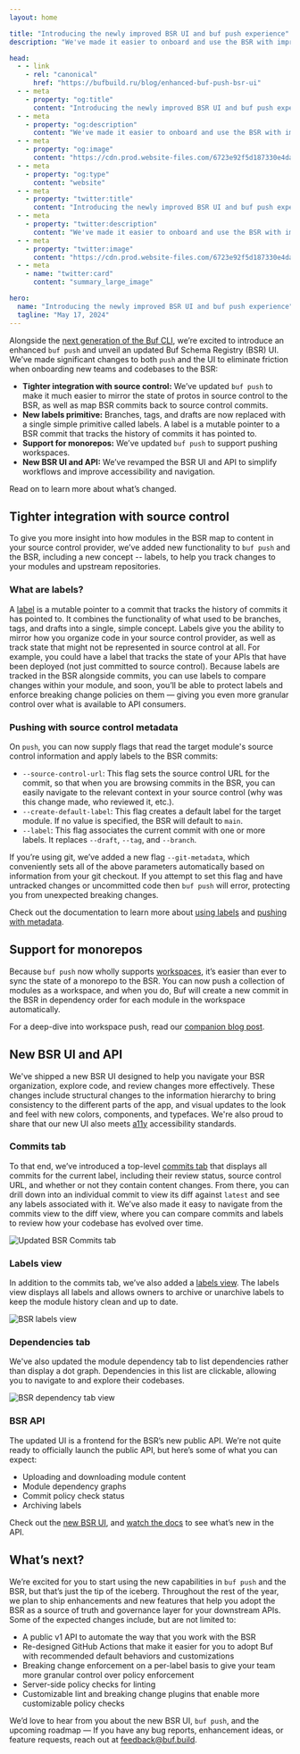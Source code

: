 ```yaml
---
layout: home

title: "Introducing the newly improved BSR UI and buf push experience"
description: "We've made it easier to onboard and use the BSR with improved support for monorepos, tighter integration with source control providers, and a new BSR UI that is more polished and has improved accessibility."

head:
  - - link
    - rel: "canonical"
      href: "https://bufbuild.ru/blog/enhanced-buf-push-bsr-ui"
  - - meta
    - property: "og:title"
      content: "Introducing the newly improved BSR UI and buf push experience"
  - - meta
    - property: "og:description"
      content: "We've made it easier to onboard and use the BSR with improved support for monorepos, tighter integration with source control providers, and a new BSR UI that is more polished and has improved accessibility."
  - - meta
    - property: "og:image"
      content: "https://cdn.prod.website-files.com/6723e92f5d187330e4da8144/674fc504386e9849d661dfc8_New%20BSR%20UI.png"
  - - meta
    - property: "og:type"
      content: "website"
  - - meta
    - property: "twitter:title"
      content: "Introducing the newly improved BSR UI and buf push experience"
  - - meta
    - property: "twitter:description"
      content: "We've made it easier to onboard and use the BSR with improved support for monorepos, tighter integration with source control providers, and a new BSR UI that is more polished and has improved accessibility."
  - - meta
    - property: "twitter:image"
      content: "https://cdn.prod.website-files.com/6723e92f5d187330e4da8144/674fc504386e9849d661dfc8_New%20BSR%20UI.png"
  - - meta
    - name: "twitter:card"
      content: "summary_large_image"

hero:
  name: "Introducing the newly improved BSR UI and buf push experience"
  tagline: "May 17, 2024"
---
```


Alongside the [next generation of the Buf CLI](/blog/buf-cli-next-generation/index.md), we’re excited to introduce an enhanced `buf push` and unveil an updated Buf Schema Registry (BSR) UI. We’ve made significant changes to both `push` and the UI to eliminate friction when onboarding new teams and codebases to the BSR:

- **Tighter integration with source control:** We’ve updated `buf push` to make it much easier to mirror the state of protos in source control to the BSR, as well as map BSR commits back to source control commits.
- **New labels primitive:** Branches, tags, and drafts are now replaced with a single simple primitive called labels. A label is a mutable pointer to a BSR commit that tracks the history of commits it has pointed to.
- **Support for monorepos:** We’ve updated `buf push` to support pushing workspaces.
- **New BSR UI and API:** We’ve revamped the BSR UI and API to simplify workflows and improve accessibility and navigation.

Read on to learn more about what’s changed.

## Tighter integration with source control

To give you more insight into how modules in the BSR map to content in your source control provider, we’ve added new functionality to `buf push` and the BSR, including a new concept -- labels, to help you track changes to your modules and upstream repositories.

### What are labels?

A [label](/docs/bsr/commits-labels/index.md#labels) is a mutable pointer to a commit that tracks the history of commits it has pointed to. It combines the functionality of what used to be branches, tags, and drafts into a single, simple concept. Labels give you the ability to mirror how you organize code in your source control provider, as well as track state that might not be represented in source control at all. For example, you could have a label that tracks the state of your APIs that have been deployed (not just committed to source control). Because labels are tracked in the BSR alongside commits, you can use labels to compare changes within your module, and soon, you’ll be able to protect labels and enforce breaking change policies on them — giving you even more granular control over what is available to API consumers.

### Pushing with source control metadata

On `push`, you can now supply flags that read the target module's source control information and apply labels to the BSR commits:

- `--source-control-url`: This flag sets the source control URL for the commit, so that when you are browsing commits in the BSR, you can easily navigate to the relevant context in your source control (why was this change made, who reviewed it, etc.).
- `--create-default-label`: This flag creates a default label for the target module. If no value is specified, the BSR will default to `main`.
- `--label`: This flag associates the current commit with one or more labels. It replaces `--draft`, `--tag`, and `--branch`.

If you’re using git, we’ve added a new flag `--git-metadata`, which conveniently sets all of the above parameters automatically based on information from your git checkout. If you attempt to set this flag and have untracked changes or uncommitted code then `buf push` will error, protecting you from unexpected breaking changes.

Check out the documentation to learn more about [using labels](/docs/bsr/commits-labels/index.md) and [pushing with metadata](/docs/reference/cli/buf/push/index.md).

## Support for monorepos

Because `buf push` now wholly supports [workspaces](/docs/cli/modules-workspaces/index.md#referencing-a-module), it’s easier than ever to sync the state of a monorepo to the BSR. You can now push a collection of modules as a workspace, and when you do, Buf will create a new commit in the BSR in dependency order for each module in the workspace automatically.

For a deep-dive into workspace push, read our [companion blog post](/blog/buf-cli-next-generation/index.md).

## New BSR UI and API

We've shipped a new BSR UI designed to help you navigate your BSR organization, explore code, and review changes more effectively. These changes include structural changes to the information hierarchy to bring consistency to the different parts of the app, and visual updates to the look and feel with new colors, components, and typefaces. We're also proud to share that our new UI also meets [a11y](https://www.a11yproject.com/) accessibility standards.

### Commits tab

To that end, we’ve introduced a top-level [commits tab](/docs/bsr/module/publish/index.md#module-and-repository-setup) that displays all commits for the current label, including their review status, source control URL, and whether or not they contain content changes. From there, you can drill down into an individual commit to view its diff against `latest` and see any labels associated with it. We’ve also made it easy to navigate from the commits view to the diff view, where you can compare commits and labels to review how your codebase has evolved over time.

![Updated BSR Commits tab](https://cdn.prod.website-files.com/6723e92f5d187330e4da8144/674685e868b4ce1068b28c44_new-commits-tab-HSFLKUKL.png)

### Labels view

In addition to the commits tab, we’ve also added a [labels view](/docs/bsr/module/publish/index.md#archiving-and-unarchiving-labels). The labels view displays all labels and allows owners to archive or unarchive labels to keep the module history clean and up to date.

![BSR labels view](https://cdn.prod.website-files.com/6723e92f5d187330e4da8144/674685e86695c1d063506445_labels-view-J5PBPIRJ.png)

### Dependencies tab

We've also updated the module dependency tab to list dependencies rather than display a dot graph. Dependencies in this list are clickable, allowing you to navigate to and explore their codebases.

![BSR dependency tab view](https://cdn.prod.website-files.com/6723e92f5d187330e4da8144/674685e86e6b5ae9f0aa2a51_deps-view-WXOTLBA7.png)

### BSR API

The updated UI is a frontend for the BSR’s new public API. We’re not quite ready to officially launch the public API, but here’s some of what you can expect:

- Uploading and downloading module content
- Module dependency graphs
- Commit policy check status
- Archiving labels

Check out the [new BSR UI](https://buf.build/explore), and [watch the docs](/docs/bsr/apis/api-access/index.md) to see what’s new in the API.

## What’s next?

We’re excited for you to start using the new capabilities in `buf push` and the BSR, but that’s just the tip of the iceberg. Throughout the rest of the year, we plan to ship enhancements and new features that help you adopt the BSR as a source of truth and governance layer for your downstream APIs. Some of the expected changes include, but are not limited to:

- A public v1 API to automate the way that you work with the BSR
- Re-designed GitHub Actions that make it easier for you to adopt Buf with recommended default behaviors and customizations
- Breaking change enforcement on a per-label basis to give your team more granular control over policy enforcement
- Server-side policy checks for linting
- Customizable lint and breaking change plugins that enable more customizable policy checks

We’d love to hear from you about the new BSR UI, `buf push`, and the upcoming roadmap — If you have any bug reports, enhancement ideas, or feature requests, reach out at [feedback@buf.build](mailto:feedback@buf.build).

‍
